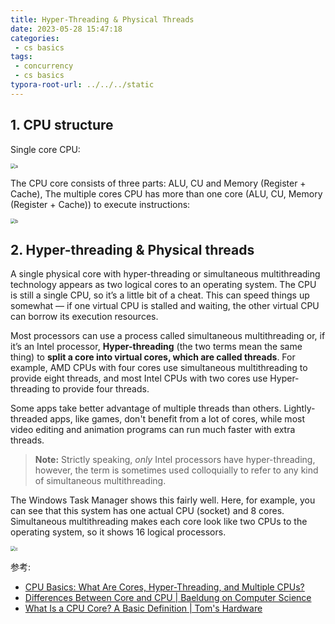 ```yaml
---
title: Hyper-Threading & Physical Threads
date: 2023-05-28 15:47:18
categories:
 - cs basics
tags:
 - concurrency
 - cs basics
typora-root-url: ../../../static
---
```


## 1. CPU structure

Single core CPU:

<img src="/006-cpu-architecture/a.png" alt="a" style="zoom:50%;" />

The CPU core consists of three parts: ALU, CU and Memory (Register + Cache), The multiple cores CPU has more than one core (ALU, CU, Memory (Register + Cache)) to execute instructions:

<img src="/006-cpu-architecture/b.png" alt="b" style="zoom:50%;" />

## 2. Hyper-threading & Physical threads

A single physical core with hyper-threading or simultaneous multithreading technology appears as two logical cores to an operating system. The CPU is still a single CPU, so it’s a little bit of a cheat. This can speed things up somewhat — if one virtual CPU is stalled and waiting, the other virtual CPU can borrow its execution resources.

Most processors can use a process called simultaneous multithreading or, if it’s an Intel processor, **Hyper-threading** (the two terms mean the same thing) to **split a core into virtual cores, which are called threads**. For example, AMD CPUs with four cores use simultaneous multithreading to provide eight threads, and most Intel CPUs with two cores use Hyper-threading to provide four threads. 

Some apps take better advantage of multiple threads than others. Lightly-threaded apps, like games, don't benefit from a lot of cores, while most video editing and animation programs can run much faster with extra threads.

> **Note:** Strictly speaking, *only* Intel processors have hyper-threading, however, the term is sometimes used colloquially to refer to any kind of simultaneous multithreading. 

The Windows Task Manager shows this fairly well. Here, for example, you can see that this system has one actual CPU (socket) and 8 cores. Simultaneous multithreading makes each core look like two CPUs to the operating system, so it shows 16 logical processors.

<img src="/006-cpu-architecture/c.png" alt="c" style="zoom:50%;" />

参考:

- [CPU Basics: What Are Cores, Hyper-Threading, and Multiple CPUs?](https://www.howtogeek.com/194756/cpu-basics-multiple-cpus-cores-and-hyper-threading-explained/)
- [Differences Between Core and CPU | Baeldung on Computer Science](https://www.baeldung.com/cs/core-vs-cpu)
- [What Is a CPU Core? A Basic Definition | Tom's Hardware](https://www.tomshardware.com/news/cpu-core-definition,37658.html)

